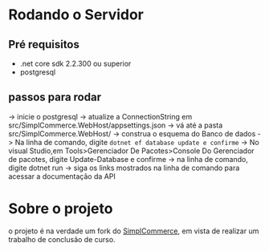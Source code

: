 # Rodando o Servidor 
## Pré requisitos 
- .net core sdk 2.2.300 ou superior 
- postgresql 

## passos para rodar 
-> inicie o postgresql 
-> atualize a ConnectionString em src/SimplCommerce.WebHost/appsettings.json
-> vá até a pasta src/SimplCommerce.WebHost/
-> construa o esquema do Banco de dados
  -> Na linha de comando, digite ```dotnet ef database update e confirme```
  -> No visual Studio,em Tools>Gerenciador De Pacotes>Console Do Gerenciador de pacotes, digite Update-Database e confirme
-> na linha de comando, digite dotnet run
-> siga os links mostrados na linha de comando para acessar a documentação da API


# Sobre o projeto 
o projeto é na verdade um fork do [SimplCommerce](http://github.com/simplCommerce/SimplCommerce), em vista de realizar um trabalho de conclusão de curso.
